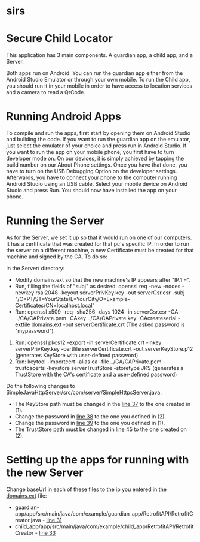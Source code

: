 # sirs
# Secure Child Locator
This application has 3 main components. A guardian app, a child app, and a Server.

Both apps run on Android. You can run the guardian app either from the Android Studio Emulator or through your own mobile. To run the Child app, you should run it in your mobile in order to have access to location services and a camera to read a QrCode.

# Running Android Apps

To compile and run the apps, first start by opening them on Android Studio and building the code.
If you want to run the guardian app on the emulator, just select the emulator of your choice and press run in Android Studio.
If you want to run the app on your mobile phone, you first have to turn developer mode on. On our devices, it is simply achieved by tapping the build number on our About Phone settings. Once you have that done, you have to turn on the USB Debugging Option on the developer settings. Afterwards, you have to connect your phone to the computer running Android Studio using an USB cable. Select your mobile device on Android Studio and press Run. You should now have installed the app on your phone.

# Running the Server

As for the Server, we set it up so that it would run on one of our computers. It has a certificate that was created for that pc's specific IP.
In order to run the server on a different machine, a new Certificate must be created for that machine and signed by the CA. To do so:

In the Server/ directory:

* Modify domains.ext so that the new machine's IP appears after "IP.1 =".
* Run, filling the fields of "subj" as desired: openssl req -new -nodes -newkey rsa:2048 -keyout serverPrivKey.key -out serverCsr.csr -subj "/C=PT/ST=YourState/L=YourCity/O=Example-Certificates/CN=localhost.local"
* Run: openssl x509 -req -sha256 -days 1024 -in serverCsr.csr -CA ../CA/CAPrivate.pem -CAkey ../CA/CAPrivate.key -CAcreateserial -extfile domains.ext -out serverCertificate.crt (The asked password is "mypassword")
1. Run: openssl pkcs12 -export -in serverCertificate.crt -inkey serverPrivKey.key -certfile serverCertificate.crt -out serverKeyStore.p12 (generates KeyStore with user-defined password)
2. Run: keytool -importcert -alias ca -file ../CA/CAPrivate.pem -trustcacerts -keystore serverTrustStore -storetype JKS (generates a TrustStore with the CA's certificate and a user-defined password)

Do the following changes to SimpleJavaHttpServer/src/com/server/SimpleHttpsServer.java:

* The KeyStore path must be changed in the [line 37][1] to the one created in (1).
* Change the password in [line 38][2] to the one you defined in (2).
* Change the password in [line 39][3] to the one you defined in (1).
* The TrustStore path must be changed in [line 45][4] to the one created on (2).

# Setting up the apps for running with the new Server

Change baseUrl in each of these files to the ip you entered in the [domains.ext][5] file:

* guardian-app/app/src/main/java/com/example/guardian_app/RetrofitAPI/RetrofitCreator.java - [line 31][6]
* child_app/app/src/main/java/com/example/child_app/RetrofitAPI/RetrofitCreator - [line 33][7]

[1]:https://github.com/joaojtmarques/sirs/blob/2ee2ac9b544c6aa2c276c7c978ff3ff8f5679a50/SimpleJavaHttpServer/src/com/server/SimpleHttpsServer.java#L37
[2]:https://github.com/joaojtmarques/sirs/blob/2ee2ac9b544c6aa2c276c7c978ff3ff8f5679a50/SimpleJavaHttpServer/src/com/server/SimpleHttpsServer.java#L38
[3]:https://github.com/joaojtmarques/sirs/blob/2ee2ac9b544c6aa2c276c7c978ff3ff8f5679a50/SimpleJavaHttpServer/src/com/server/SimpleHttpsServer.java#L39
[4]:https://github.com/joaojtmarques/sirs/blob/2ee2ac9b544c6aa2c276c7c978ff3ff8f5679a50/SimpleJavaHttpServer/src/com/server/SimpleHttpsServer.java#L45
[5]:https://github.com/joaojtmarques/sirs/blob/main/Server/domains.ext
[6]:https://github.com/joaojtmarques/sirs/blob/2ee2ac9b544c6aa2c276c7c978ff3ff8f5679a50/guardian-app/app/src/main/java/com/example/guardian_app/RetrofitAPI/RetrofitCreator.java#L31
[7]:https://github.com/joaojtmarques/sirs/blob/2ee2ac9b544c6aa2c276c7c978ff3ff8f5679a50/child_app/app/src/main/java/com/example/child_app/RetrofitAPI/RetrofitCreator.java#L33
